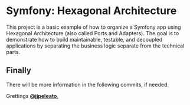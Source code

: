# Symfony: Hexagonal Architecture

This project is a basic example of how to organize a Symfony app using Hexagonal Architecture (also called Ports and Adapters). The goal is to demonstrate how to build maintainable, testable, and decoupled applications by separating the business logic separate from the technical parts.

## Finally

There will be more information in the following commits, if needed.

Grettings [**@jjpeleato**.](https://www.jjpeleato.com/)
